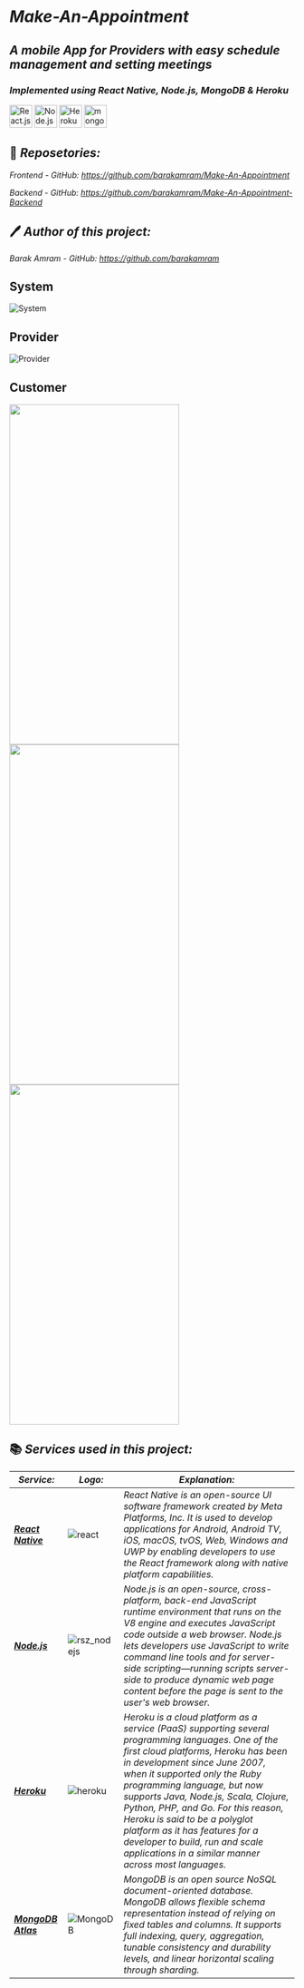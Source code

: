 # *Make-An-Appointment*
## *A mobile App for Providers with easy schedule management and setting meetings* 
### *Implemented using React Native, Node.js, MongoDB & Heroku*

<a href="https://reactnative.dev/" title="React Native"> <img src="https://github.com/tomchen/stack-icons/blob/master/logos/react.svg" alt="React.js + React Native" width="40" height="40"/></a>
<a href="https://nodejs.org/en/" title="Node.js"> <img src="https://github.com/tomchen/stack-icons/blob/master/logos/nodejs.svg" alt="Node.js" width="40" height="40"/></a>
<a href="https://id.heroku.com/login" title="Heroku"> <img src="https://github.com/tomchen/stack-icons/blob/master/logos/heroku-icon.svg" alt="Heroku" width="40" height="40"/></a>
<a href="https://www.mongodb.com/" title="MongoDB"> <img src="https://img.icons8.com/color/50/000000/mongodb.png" alt="mongodb" width="40" height="40"/></a>

## :pencil: *Reposetories:* 
*Frontend - GitHub: https://github.com/barakamram/Make-An-Appointment*

*Backend - GitHub: https://github.com/barakamram/Make-An-Appointment-Backend*

## :pen: *Author of this project:* 
*Barak Amram - GitHub: https://github.com/barakamram*

## System
![System](https://user-images.githubusercontent.com/74139212/186413484-a9b955ee-7718-452b-8fdc-626b038d54cb.png)

## Provider
![Provider](https://user-images.githubusercontent.com/74139212/186413504-abdec56c-2571-4aec-8e19-099fdc49454c.png)

## Customer
<a> <img src="https://user-images.githubusercontent.com/74139212/186412055-da710093-ed6f-48b5-ae35-9b73c370df17.gif" width="300" height="600"/><a>
<a> <img src="https://user-images.githubusercontent.com/74139212/186413608-e23ffb24-d7cc-4e9d-8213-e9809d02e714.gif" width="300" height="600"/><a>
<a> <img src="https://user-images.githubusercontent.com/74139212/186413636-a60a07c2-3c83-45e3-be49-72bb2a9495bb.gif" width="300" height="600"/><a>

## :books: *Services used in this project:*
  *Service:* | *Logo:* | *Explanation:*
------------------------------------------------------|------------------------------------------------------|------------------------------------------------------
*__[React Native](https://reactnative.dev/)__* | ![react](https://user-images.githubusercontent.com/66558110/148258366-eccafe15-03b8-4b16-a76a-b16eb6f122c7.png) | *React Native is an open-source UI software framework created by Meta Platforms, Inc. It is used to develop applications for Android, Android TV, iOS, macOS, tvOS, Web, Windows and UWP by enabling developers to use the React framework along with native platform capabilities.*
*__[Node.js](https://nodejs.org/en/)__* | ![rsz_nodejs](https://user-images.githubusercontent.com/66558110/138526220-82e94b3d-72c3-47fc-a698-2d31bfc8cb85.png) | *Node.js is an open-source, cross-platform, back-end JavaScript runtime environment that runs on the V8 engine and executes JavaScript code outside a web browser. Node.js lets developers use JavaScript to write command line tools and for server-side scripting—running scripts server-side to produce dynamic web page content before the page is sent to the user's web browser.*
*__[Heroku](https://id.heroku.com/login)__* | ![heroku](https://user-images.githubusercontent.com/66558110/148258044-61417026-bdac-45cd-ab97-d31f5549b35c.png) | *Heroku is a cloud platform as a service (PaaS) supporting several programming languages. One of the first cloud platforms, Heroku has been in development since June 2007, when it supported only the Ruby programming language, but now supports Java, Node.js, Scala, Clojure, Python, PHP, and Go. For this reason, Heroku is said to be a polyglot platform as it has features for a developer to build, run and scale applications in a similar manner across most languages.*
*__[MongoDB Atlas](https://www.mongodb.com/atlas/database)__* | ![MongoDB](https://img.icons8.com/color/50/000000/mongodb.png) | *MongoDB is an open source NoSQL document-oriented database. MongoDB allows flexible schema representation instead of relying on fixed tables and columns. It supports full indexing, query, aggregation, tunable consistency and durability levels, and linear horizontal scaling through sharding.*
